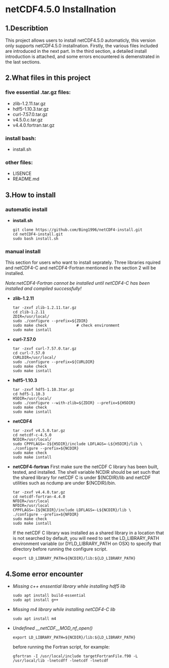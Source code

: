 # **netCDF4.5.0 Installnation**
## 1.**Describtion**
This project allows users to install netCDF4.5.0 automaticly, this version only supports netCDF4.5.0 installnation. Firstly, the various files included are introduced in the next part. In the third section, a detailed install introduction is attached, and some errors encountered is demenstrated in the last sections. 

## 2.**What files in this project**
### five essential .tar.gz files:
* zlib-1.2.11.tar.gz
* hdf5-1.10.3.tar.gz
* curl-7.57.0.tar.gz
* v4.5.0.c.tar.gz
* v4.4.0.fortran.tar.gz
### install bash:
* install.sh
### other files:
* LISENCE
* README.md
## 3.**How to install**
### automatic install

* **install.sh**
    ```shell
    git clone https://github.com/Bing1996/netCDF4-install.git
    cd netCDF4-install.git
    sudo bash install.sh
    ```
### manual install

This section for users who want to install seprately. Three libraries rquired and netCDF4-C and netCDF4-Fortran mentioned in the section 2 will be installed.

*Note:netCDF4-Fortran cannot be installed until netCDF4-C has been installed and compiled successfully!*

* **zlib-1.2.11**
    ```shell
    tar -zxvf zlib-1.2.11.tar.gz
    cd zlib-1.2.11
    ZDIR=/usr/local/
    sudo ./configure --prefix=${ZDIR}
    sudo make check             # check environment
    sudo make isntall
    ```
* **curl-7.57.0**  
    ```shell
    tar -zxvf curl-7.57.0.tar.gz
    cd curl-7.57.0
    CURLDIR=/usr/local/
    sudo ./configure --prefix=${CURLDIR}
    sudo make check             
    sudo make isntall
    ```
* **hdf5-1.10.3**
    ```shell
    tar -zxvf hdf5-1.10.3tar.gz
    cd hdf5-1.10.3
    H5DIR=/usr/local/
    sudo ./configure --with-zlib=${ZDIR} --prefix=${H5DIR}
    sudo make check             
    sudo make isntall
    ```
* **netCDF4**
    ```shell
    tar -zxvf v4.5.0.tar.gz
    cd netcdf-c-4.5.0
    NCDIR=/usr/local/
    sudo CPPFLAGS=-I${H5DIR}/include LDFLAGS=-L${H5DIR}/lib \
    ./configure --prefix=${NCDIR}
    sudo make check             
    sudo make isntall
    ```
* **netCDF4-fortran**
    First make sure the netCDF C library has been built, tested, and installed. The shell variable NCDIR should be set such that the shared library for netCDF C is under \${NCDIR}/lib and netCDF utilities such as ncdump are under \${NCDIR}/bin.
    ```shell
    tar -zxvf v4.4.0.tar.gz
    cd netcdf-fortran-4.4.0
    NFDIR=/usr/local
    NFDIR=/usr/local
    CPPFLAGS=-I${NCDIR}/include LDFLAGS=-L${NCDIR}/lib \
    ./configure --prefix=${NFDIR}
    sudo make check             
    sudo make isntall
    ```
    If the netCDF C library was installed as a shared library in a location that is not searched by default, you will need to set the LD_LIBRARY_PATH environment variable (or DYLD_LIBRARY_PATH on OSX) to specify that directory before running the configure script.
    ```shell
    export LD_LIBRARY_PATH=${NCDIR}/lib:${LD_LIBRARY_PATH}
    ```
## 4.**Some error encounter**
* *Missing c++ enssential library while installing hdf5 lib*    
    ```shell
    sudo apt install build-essential
    sudo apt install g++
    ```   
* *Missing m4 library while installing netCDF4-C lib*
    ```
    sudo apt install m4
    ```
* *Undefined __netCDF__MOD_nf_open()*
    ```shell
    export LD_LIBRARY_PATH=${NCDIR}/lib:${LD_LIBRARY_PATH}
    ```
    before running the Fortran script, for example:
    ```shell
    gfortran -I /usr/local/include targetFortranFile.f90 -L /usr/local/lib -lnetcdff -lnetcdf -lnetcdf
    ```

    